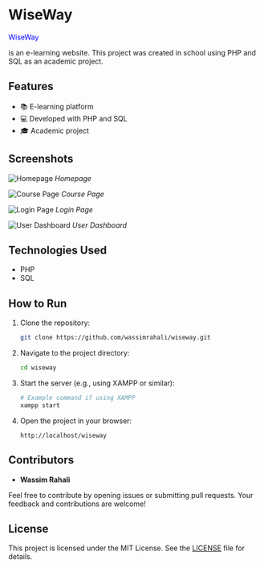 # **WiseWay**

<p style="color:blue">WiseWay</p> is an e-learning website. This project was created in school using PHP and SQL as an academic project.

## **Features**

- 📚 E-learning platform
- 💻 Developed with PHP and SQL
- 🎓 Academic project

## **Screenshots**

![Homepage](https://github.com/wassimrahali/wiseway/assets/140222867/dd91518a-8314-4e39-b9c2-8e88070a80c1)
*Homepage*

![Course Page](https://github.com/wassimrahali/wiseway/assets/140222867/e055fad9-b005-43ba-a8ce-ae586e7b07a3)
*Course Page*

![Login Page](https://github.com/wassimrahali/wiseway/assets/140222867/d1ac12ff-9ea2-4f2b-aac5-17cb61a68f3a)
*Login Page*

![User Dashboard](https://github.com/wassimrahali/wiseway/assets/140222867/9f4df03a-5e34-4766-88b9-d9b7af7c2c7d)
*User Dashboard*

## **Technologies Used**

- PHP
- SQL

## **How to Run**

1. Clone the repository:
    ```bash
    git clone https://github.com/wassimrahali/wiseway.git
    ```
2. Navigate to the project directory:
    ```bash
    cd wiseway
    ```
3. Start the server (e.g., using XAMPP or similar):
    ```bash
    # Example command if using XAMPP
    xampp start
    ```
4. Open the project in your browser:
    ```url
    http://localhost/wiseway
    ```

## **Contributors**

- **Wassim Rahali**

Feel free to contribute by opening issues or submitting pull requests. Your feedback and contributions are welcome!

## **License**

This project is licensed under the MIT License. See the [LICENSE](LICENSE) file for details.
